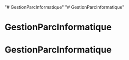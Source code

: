 "# GestionParcInformatique" 
"# GestionParcInformatique" 
# GestionParcInformatique
# GestionParcInformatique
